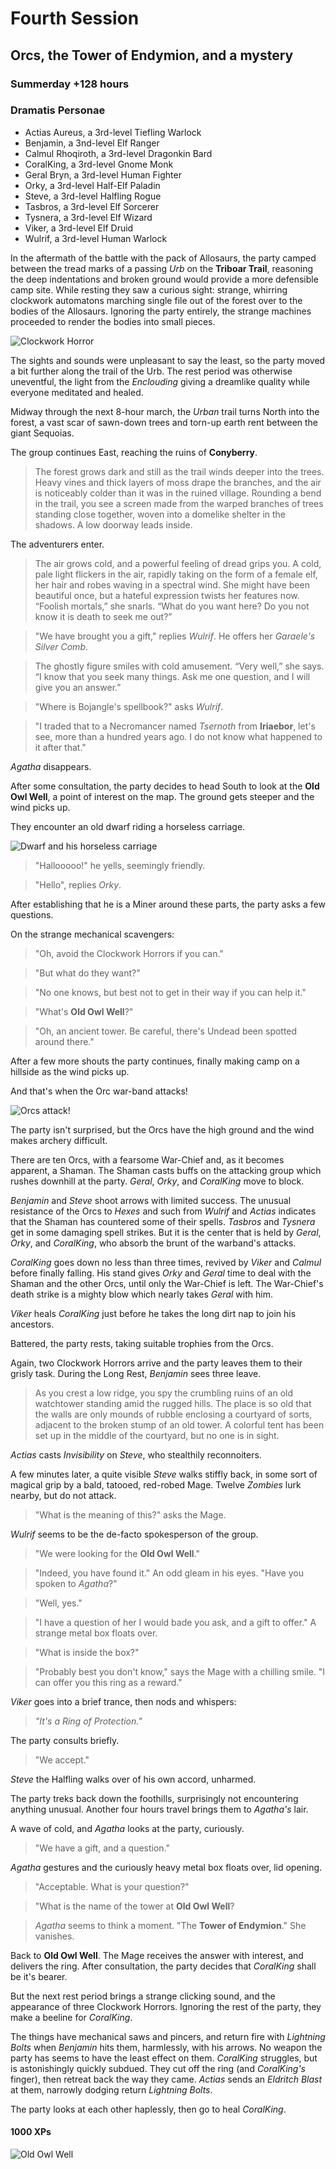# Fourth Session

## Orcs, the Tower of Endymion, and a mystery

### Summerday +128 hours

### Dramatis Personae

- Actias Aureus, a 3rd-level Tiefling Warlock
- Benjamin, a 3nd-level Elf Ranger
- Calmul Rhoqiroth, a 3rd-level Dragonkin Bard
- CoralKing, a 3rd-level Gnome Monk
- Geral Bryn, a 3rd-level Human Fighter
- Orky, a 3rd-level Half-Elf Paladin
- Steve, a 3rd-level Halfling Rogue
- Tasbros, a 3rd-level Elf Sorcerer
- Tysnera, a 3rd-level Elf Wizard
- Viker, a 3rd-level Elf Druid
- Wulrif, a 3rd-level Human Warlock

In the aftermath of the battle with the pack of Allosaurs, the party camped between the tread marks of a passing *Urb* on the **Triboar Trail**, reasoning the deep indentations
and broken ground would provide a more defensible camp site. While resting they saw a curious sight: strange, whirring clockwork automatons marching single file out of the
forest over to the bodies of the Allosaurs. Ignoring the party entirely, the strange machines proceeded to render the bodies into small pieces.

![Clockwork Horror](images/clockwork-horror.png)

The sights and sounds were unpleasant to say the least, so the party moved a bit further along the trail of the Urb. The rest period was otherwise uneventful, the light
from the *Enclouding* giving a dreamlike quality while everyone meditated and healed.

Midway through the next 8-hour march, the *Urban* trail turns North into the forest, a vast scar of sawn-down trees and torn-up earth rent between the giant Sequoias.

The group continues East, reaching the ruins of **Conyberry**.

> The forest grows dark and still as the trail winds deeper into the trees. Heavy vines and thick layers of moss drape the branches,
> and the air is noticeably colder than it was in the ruined village. Rounding a bend in the trail, you see a screen made from the warped
> branches of trees standing close together, woven into a domelike shelter in the shadows. A low doorway leads inside.

The adventurers enter.

> The air grows cold, and a powerful feeling of dread grips you. A cold, pale light flickers in the air, rapidly taking on the form of a
> female elf, her hair and robes waving in a spectral wind. She might have been beautiful once, but a hateful expression twists her features now.
> “Foolish mortals,” she snarls. “What do you want here? Do you not know it is death to seek me out?”

> "We have brought you a gift," replies *Wulrif*. He offers her *Garaele's* *Silver Comb*.

> The ghostly figure smiles with cold amusement. “Very well,” she says. “I know that you seek many things. Ask me one question, and I will give you an answer.”

> "Where is Bojangle's spellbook?" asks *Wulrif*.

> "I traded that to a Necromancer named *Tsernoth* from **Iriaebor**, let's see, more than a hundred years ago. I do not know what happened to it after that."

*Agatha* disappears.

After some consultation, the party decides to head South to look at the **Old Owl Well**, a point of interest on the map. The ground gets steeper and the wind picks up.

They encounter an old dwarf riding a horseless carriage.

![Dwarf and his horseless carriage](images/dwarf-horseless-carriage.png)

> "Hallooooo!" he yells, seemingly friendly.

> "Hello", replies *Orky*.

After establishing that he is a Miner around these parts, the party asks a few questions.

On the strange mechanical scavengers:

> "Oh, avoid the Clockwork Horrors if you can."

> "But what do they want?"

> "No one knows, but best not to get in their way if you can help it."

> "What's **Old Owl Well**?"

> "Oh, an ancient tower. Be careful, there's Undead been spotted around there."

After a few more shouts the party continues, finally making camp on a hillside as the wind picks up.

And that's when the Orc war-band attacks!

![Orcs attack!](images/orcs-attacking-downhill.png)

The party isn't surprised, but the Orcs have the high ground and the wind makes archery difficult.

There are ten Orcs, with a fearsome War-Chief and, as it becomes apparent, a Shaman. The Shaman casts buffs on the attacking group
which rushes downhill at the party. *Geral*, *Orky*, and *CoralKing* move to block.

*Benjamin* and *Steve* shoot arrows with limited success. The unusual resistance of the Orcs to
*Hexes* and such from *Wulrif* and *Actias* indicates that the Shaman has countered some of their spells. *Tasbros* and *Tysnera* get in some
damaging spell strikes. But it is the center that is held by *Geral*, *Orky*, and *CoralKing*, who absorb the brunt of the warband's attacks.

*CoralKing* goes down no less than three times, revived by *Viker* and *Calmul* before finally falling. His stand gives
*Orky* and *Geral* time to deal with the Shaman and the other Orcs, until only the War-Chief is left. The War-Chief's death strike is a mighty blow
which nearly takes *Geral* with him.

*Viker* heals *CoralKing* just before he takes the long dirt nap to join his ancestors.

Battered, the party rests, taking suitable trophies from the Orcs.

Again, two Clockwork Horrors arrive and the party leaves them to their grisly task. During the Long Rest, *Benjamin*
sees three leave.

> As you crest a low ridge, you spy the crumbling ruins of an old watchtower standing amid the rugged hills.
> The place is so old that the walls are only mounds of rubble enclosing a courtyard of sorts, adjacent to the broken stump of an old tower.
> A colorful tent has been set up in the middle of the courtyard, but no one is in sight.

*Actias* casts *Invisibility* on *Steve*, who stealthily reconnoiters.

A few minutes later, a quite visible *Steve* walks stiffly back, in some sort of magical grip by a bald, tatooed, red-robed Mage. Twelve *Zombies*
lurk nearby, but do not attack.

> "What is the meaning of this?" asks the Mage.

*Wulrif* seems to be the de-facto spokesperson of the group.

> "We were looking for the **Old Owl Well**."

> "Indeed, you have found it." An odd gleam in his eyes. "Have you spoken to *Agatha*?"

> "Well, yes."

> "I have a question of her I would bade you ask, and a gift to offer." A strange metal box floats over.

> "What is inside the box?"

> "Probably best you don't know," says the Mage with a chilling smile. "I can offer you this ring as a reward."

*Viker* goes into a brief trance, then nods and whispers:

> *"It's a Ring of Protection."*

The party consults briefly.

> "We accept."

*Steve* the Halfling walks over of his own accord, unharmed.

The party treks back down the foothills, surprisingly not encountering anything unusual. Another four hours travel brings them to *Agatha's* lair.

A wave of cold, and *Agatha* looks at the party, curiously.

> "We have a gift, and a question."

*Agatha* gestures and the curiously heavy metal box floats over, lid opening.

> "Acceptable. What is your question?"

> "What is the name of the tower at **Old Owl Well**?

> *Agatha* seems to think a moment. "The **Tower of Endymion**." She vanishes.

Back to **Old Owl Well**. The Mage receives the answer with interest, and delivers the ring.
After consultation, the party decides that *CoralKing* shall be it's bearer.

But the next rest period brings a strange clicking sound, and the appearance of three Clockwork Horrors. Ignoring the rest of the party, they make a beeline for *CoralKing*.

The things have mechanical saws and pincers, and return fire with *Lightning Bolts* when *Benjamin* hits them, harmlessly, with
his arrows. No weapon the party has seems to have the least effect on them. *CoralKing* struggles, but is astonishingly quickly subdued.
They cut off the ring (and *CoralKing's* finger), then retreat back the way they came. *Actias* sends an *Eldritch Blast* at them, narrowly dodging
return *Lightning Bolts*.

The party looks at each other haplessly, then go to heal *CoralKing*.

#### 1000 XPs

![Old Owl Well](images/old-owl-well.png)
